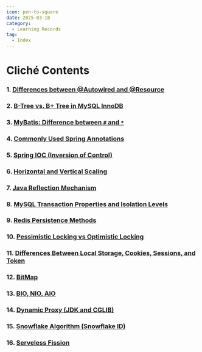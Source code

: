 ```yaml
---
icon: pen-to-square
date: 2025-03-18
category:
  - Learning Records
tag:
  - Index
---
```


# Cliché Contents

### 1. [Differences between @Autowired and @Resource](./1.md)
### 2. [B-Tree vs. B+ Tree in MySQL InnoDB](./2.md)
### 3. [MyBatis: Difference between `#` and `*`](./3.md)
### 4. [Commonly Used Spring Annotations](./4.md)
### 5. [Spring IOC (Inversion of Control)](./5.md)
### 6. [Horizontal and Vertical Scaling](./6.md)
### 7. [Java Reflection Mechanism](./7.md)
### 8. [MySQL Transaction Properties and Isolation Levels](./8.md)
### 9. [Redis Persistence Methods](./9.md)
### 10. [Pessimistic Locking vs Optimistic Locking](./10.md)
### 11. [Differences Between Local Storage, Cookies, Sessions, and Token](./11.md)
### 12. [BitMap](./12.md)
### 13. [BIO, NIO, AIO](./13.md)
### 14. [Dynamic Proxy (JDK and CGLIB)](./14.md)
### 15. [Snowflake Algorithm (Snowflake ID)](./15.md)
### 16. [Serveless Fission](./16.md)